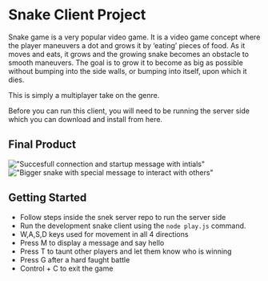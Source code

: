 # Snake Client Project

Snake game is a very popular video game. It is a video game concept where the player maneuvers a dot and grows it by ‘eating’ pieces of food. As it moves and eats, it grows and the growing snake becomes an obstacle to smooth maneuvers. The goal is to grow it to become as big as possible without bumping into the side walls, or bumping into itself, upon which it dies.

This is simply a multiplayer take on the genre.

Before you can run this client, you will need to be running the server side which you can download and install from here. 

## Final Product

!["Succesfull connection and startup message with intials"](https://imgur.com/a/vwJGyZV.jpg)
!["Bigger snake with special message to interact with others"](https://imgur.com/a/vbp9Rwl.jpg)


## Getting Started

- Follow steps inside the snek server repo to run the server side
- Run the development snake client using the `node play.js` command.
- W,A,S,D keys used for movement in all 4 directions
- Press M to display a message and say hello 
- Press T to taunt other players and let them know who is winning
- Press G after a hard faught battle 
- Control + C to exit the game 